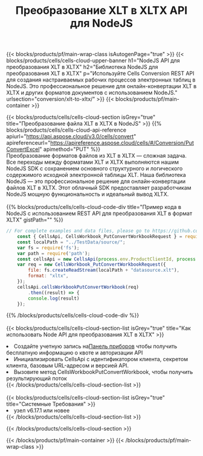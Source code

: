 ﻿---
title:  Преобразование XLT в XLTX API для NodeJS
description:  Облачные API и SDK для Microsoft Excel и OpenOffice Calc. Преобразование электронной таблицы в файл другого формата.
url: /ru/nodejs/conversion/xlt-to-xltx/
---
{{< blocks/products/pf/main-wrap-class isAutogenPage="true" >}}
{{< blocks/products/cells/cells-cloud-upper-banner h1="NodeJS API для преобразования XLT в XLTX" h2="Библиотека NodeJS для преобразования XLT в XLTX" p="Используйте Cells Conversion REST API для создания настраиваемых рабочих процессов электронных таблиц в NodeJS. Это профессиональное решение для онлайн-конвертации XLT в XLTX и других форматов документов с использованием NodeJS." urlsection="conversion/xlt-to-xltx/" >}}
{{< blocks/products/pf/main-container >}}

{{< blocks/products/cells/cells-cloud-section isGrey="true" title="Преобразование файла XLT в XLTX в NodeJS" >}}
{{% blocks/products/cells/cells-cloud-api-reference apiurl="https://api.aspose.cloud/v3.0/cells/convert" apireferenceurl="https://apireference.aspose.cloud/cells/#/Conversion/PutConvertExcel" apimethod="PUT" %}}
<br/>
Преобразование форматов файлов из XLT в XLTX — сложная задача. Все переходы между форматами XLT и XLTX выполняются нашим NodeJS SDK с сохранением основного структурного и логического содержимого исходной электронной таблицы XLT. Наша библиотека NodeJS — это профессиональное решение для онлайн-конвертации файлов XLT в XLTX. Этот облачный SDK предоставляет разработчикам NodeJS мощную функциональность и идеальный вывод XLTX.
<br/>
<br/>
{{% blocks/products/cells/cells-cloud-code-div title="Пример кода в NodeJS с использованием REST API для преобразования XLT в формат XLTX" gistPath="" %}}
 
```js
// For complete examples and data files, please go to https://github.com/aspose-cells-cloud/aspose-cells-cloud-node/
    const { CellsApi, CellsWorkbook_PutConvertWorkbookRequest } = require("asposecellscloud");
    const localPath = "../TestData/source/";
    var fs = require('fs');
    var path = require('path');
    const cellsApi = new CellsApi(process.env.ProductClientId, process.env.ProductClientSecret);
    var req = new CellsWorkbook_PutConvertWorkbookRequest({
        file: fs.createReadStream(localPath + "datasource.xlt"),
        format: "xltx",
    });
    cellsApi.cellsWorkbookPutConvertWorkbook(req)
        .then((result) => {
        console.log(result)
    });
```
 
{{% /blocks/products/cells/cells-cloud-code-div %}}
<br/>
<br/>
{{< blocks/products/cells/cells-cloud-section-list isGrey="true" title="Как использовать Node API для преобразования XLT в XLTX" >}}
<li> Создайте учетную запись на<a href="https://dashboard.aspose.cloud/">Панель приборов</a> чтобы получить бесплатную информацию о квоте и авторизации API</li>
<li>Инициализировать CellsApi с идентификатором клиента, секретом клиента, базовым URL-адресом и версией API.</li>
<li>Вызовите метод CellsWorkbookPutConvertWorkbook, чтобы получить результирующий поток</li>
{{< /blocks/products/cells/cells-cloud-section-list >}}
<br/>
<br/>
{{< blocks/products/cells/cells-cloud-section-list isGrey="true" title="Системные Требования" >}}
<li>узел v6.17.1 или новее</li>
{{< /blocks/products/cells/cells-cloud-section-list >}}

{{< /blocks/products/cells/cells-cloud-section >}}

{{< /blocks/products/pf/main-container >}}
{{< /blocks/products/pf/main-wrap-class >}}
